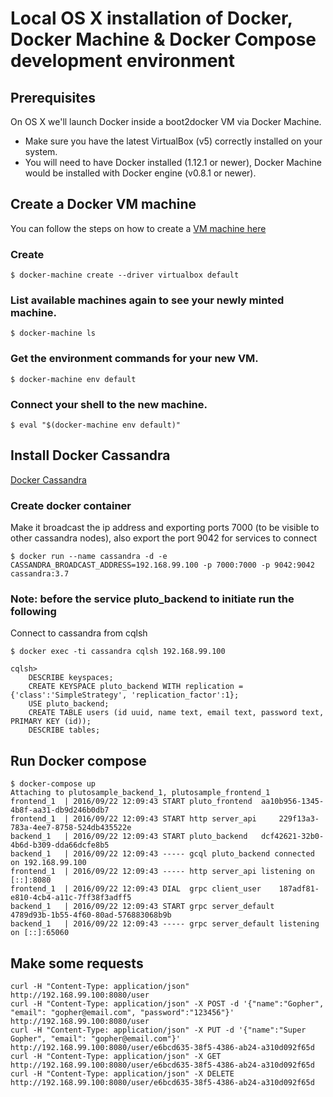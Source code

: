 # Local OS X installation of Docker, Docker Machine & Docker Compose development environment

## Prerequisites
On OS X we'll launch Docker inside a boot2docker VM via Docker Machine.
* Make sure you have the latest VirtualBox (v5) correctly installed on your system.
* You will need to have Docker installed (1.12.1 or newer), Docker Machine would be installed with Docker engine (v0.8.1 or newer).

## Create a Docker VM machine
You can follow the steps on how to create a [VM machine here](https://docs.docker.com/machine/get-started/)
### Create
```
$ docker-machine create --driver virtualbox default
```
### List available machines again to see your newly minted machine.
```
$ docker-machine ls
```
### Get the environment commands for your new VM.
```
$ docker-machine env default
```
### Connect your shell to the new machine.
```
$ eval "$(docker-machine env default)"
```

## Install Docker Cassandra
[Docker Cassandra](https://hub.docker.com/_/cassandra/)

### Create docker container
Make it broadcast the ip address and exporting ports 7000 (to be visible to other cassandra nodes), also export the port 9042 for services to connect

```
$ docker run --name cassandra -d -e CASSANDRA_BROADCAST_ADDRESS=192.168.99.100 -p 7000:7000 -p 9042:9042 cassandra:3.7
```
### Note: before the service pluto_backend to initiate run the following

Connect to cassandra from cqlsh
```
$ docker exec -ti cassandra cqlsh 192.168.99.100
```

```
cqlsh>
    DESCRIBE keyspaces;
    CREATE KEYSPACE pluto_backend WITH replication = {'class':'SimpleStrategy', 'replication_factor':1};
    USE pluto_backend;
    CREATE TABLE users (id uuid, name text, email text, password text, PRIMARY KEY (id));
    DESCRIBE tables;
```

## Run Docker compose
```
$ docker-compose up
Attaching to plutosample_backend_1, plutosample_frontend_1
frontend_1  | 2016/09/22 12:09:43 START pluto_frontend 	aa10b956-1345-4b8f-aa31-db9d246b0db7
frontend_1  | 2016/09/22 12:09:43 START http server_api 	229f13a3-783a-4ee7-8758-524db435522e
backend_1   | 2016/09/22 12:09:43 START pluto_backend 	dcf42621-32b0-4b6d-b309-dda66dcfe8b5
backend_1   | 2016/09/22 12:09:43 ----- gcql pluto_backend connected on 192.168.99.100
frontend_1  | 2016/09/22 12:09:43 ----- http server_api listening on [::]:8080
frontend_1  | 2016/09/22 12:09:43 DIAL  grpc client_user 	187adf81-e810-4cb4-a11c-7ff38f3adff5
backend_1   | 2016/09/22 12:09:43 START grpc server_default 	4789d93b-1b55-4f60-80ad-576883068b9b
backend_1   | 2016/09/22 12:09:43 ----- grpc server_default listening on [::]:65060
```

## Make some requests

```
curl -H "Content-Type: application/json" http://192.168.99.100:8080/user
curl -H "Content-Type: application/json" -X POST -d '{"name":"Gopher", "email": "gopher@email.com", "password":"123456"}' http://192.168.99.100:8080/user
curl -H "Content-Type: application/json" -X PUT -d '{"name":"Super Gopher", "email": "gopher@email.com"}' http://192.168.99.100:8080/user/e6bcd635-38f5-4386-ab24-a310d092f65d
curl -H "Content-Type: application/json" -X GET http://192.168.99.100:8080/user/e6bcd635-38f5-4386-ab24-a310d092f65d
curl -H "Content-Type: application/json" -X DELETE http://192.168.99.100:8080/user/e6bcd635-38f5-4386-ab24-a310d092f65d
```
